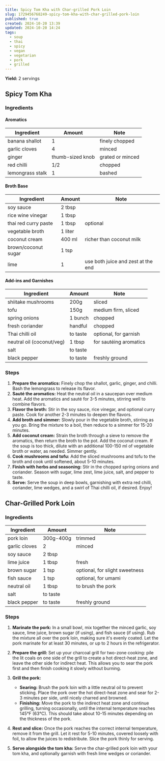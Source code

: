```yaml
---
title: Spicy Tom Kha with Char-grilled Pork Loin
slug: 1729456768249-spicy-tom-kha-with-char-grilled-pork-loin
published: true
created: 2024-10-20 13:39
updated: 2024-10-20 14:24
tags:
  - soup
  - thai
  - spicy
  - vegan
  - vegetarian
  - pork
  - grilled
---
```


**Yield:** 2 servings

## Spicy Tom Kha

### Ingredients

#### Aromatics

| Ingredient       | Amount           | Note             |
| ---------------- | ---------------- | ---------------- |
| banana shallot   | 1                | finely chopped   |
| garlic cloves    | 4                | minced           |
| ginger           | thumb-sized knob | grated or minced |
| red chilli       | 1/2              | chopped          |
| lemongrass stalk | 1                | bashed           |

#### Broth Base

| Ingredient           | Amount  | Note                               |
| -------------------- | ------- | ---------------------------------- |
| soy sauce            | 2 tbsp  |                                    |
| rice wine vinegar    | 1 tbsp  |                                    |
| thai red curry paste | 1 tbsp  | optional                           |
| vegetable broth      | 1 liter |                                    |
| coconut cream        | 400 ml  | richer than coconut milk           |
| brown/coconut sugar  | 1 tsp   |                                    |
| lime                 | 1       | use both juice and zest at the end |

#### Add-ins and Garnishes

| Ingredient                | Amount   | Note                   |
| ------------------------- | -------- | ---------------------- |
| shiitake mushrooms        | 200g     | sliced                 |
| tofu                      | 150g     | medium firm, sliced    |
| spring onions             | 1 bunch  | chopped                |
| fresh coriander           | handful  | chopped                |
| Thai chilli oil           | to taste | optional, for garnish  |
| neutral oil (coconut/veg) | 1 tbsp   | for sautéing aromatics |
| salt                      | to taste |                        |
| black pepper              | to taste | freshly ground         |

### Steps

1. **Prepare the aromatics:** Finely chop the shallot, garlic, ginger, and chilli. Bash the lemongrass to release its flavor.
2. **Sauté the aromatics:** Heat the neutral oil in a saucepan over medium heat. Add the aromatics and sauté for 3-5 minutes, stirring well to combine flavors.
3. **Flavor the broth:** Stir in the soy sauce, rice vinegar, and optional curry paste. Cook for another 2-3 minutes to deepen the flavors.
4. **Add broth and simmer:** Slowly pour in the vegetable broth, stirring as you go. Bring the mixture to a boil, then reduce to a simmer for 15-20 minutes.
5. **Add coconut cream:** Strain the broth through a sieve to remove the aromatics, then return the broth to the pot. Add the coconut cream. If the soup is too thick, dilute with an additional 100-150 ml of vegetable broth or water, as needed. Simmer gently.
6. **Cook mushrooms and tofu:** Add the sliced mushrooms and tofu to the broth and cook until softened, about 5-10 minutes.
7. **Finish with herbs and seasoning:** Stir in the chopped spring onions and coriander. Season with sugar, lime zest, lime juice, salt, and pepper to taste.
8. **Serve:** Serve the soup in deep bowls, garnishing with extra red chilli, coriander, lime wedges, and a swirl of Thai chilli oil, if desired. Enjoy!

## Char-Grilled Pork Loin

### Ingredients

| Ingredient    | Amount    | Note                           |
| ------------- | --------- | ------------------------------ |
| pork loin     | 300g-400g | trimmed                        |
| garlic cloves | 2         | minced                         |
| soy sauce     | 2 tbsp    |                                |
| lime juice    | 1 tbsp    | fresh                          |
| brown sugar   | 1 tsp     | optional, for slight sweetness |
| fish sauce    | 1 tsp     | optional, for umami            |
| neutral oil   | 1 tbsp    | to brush the pork              |
| salt          | to taste  |                                |
| black pepper  | to taste  | freshly ground                 |

### Steps

1. **Marinate the pork:** In a small bowl, mix together the minced garlic, soy sauce, lime juice, brown sugar (if using), and fish sauce (if using). Rub the mixture all over the pork loin, making sure it's evenly coated. Let the pork marinate for at least 30 minutes, or up to 2 hours in the refrigerator.
2. **Prepare the grill:** Set up your charcoal grill for two-zone cooking: pile the lit coals on one side of the grill to create a hot direct-heat zone, and leave the other side for indirect heat. This allows you to sear the pork first and then finish cooking it slowly without burning.

3. **Grill the pork:**

   - **Searing:** Brush the pork loin with a little neutral oil to prevent sticking. Place the pork over the hot direct-heat zone and sear for 2-3 minutes per side, until nicely charred and browned.
   - **Finishing:** Move the pork to the indirect heat zone and continue grilling, turning occasionally, until the internal temperature reaches 145°F (63°C). This should take about 10-15 minutes depending on the thickness of the pork.

4. **Rest and slice:** Once the pork reaches the correct internal temperature, remove it from the grill. Let it rest for 5-10 minutes, covered loosely with foil, to allow the juices to redistribute. Slice the pork thinly for serving.

5. **Serve alongside the tom kha:** Serve the char-grilled pork loin with your tom kha, and optionally garnish with fresh lime wedges or coriander.
